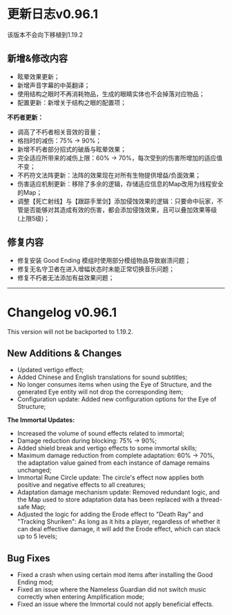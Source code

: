 # 更新日志v0.96.1

该版本不会向下移植到1.19.2

## 新增&修改内容

- 眩晕效果更新；
- 新增声音字幕的中英翻译；
- 使用结构之眼时不再消耗物品，生成的眼睛实体也不会掉落对应物品；
- 配置更新：新增关于结构之眼的配置项；

**不朽者更新：**

- 调高了不朽者相关音效的音量；
- 格挡时的减伤：75% → 90%；
- 新增不朽者部分招式的破盾与眩晕效果；
- 完全适应所带来的减伤上限：60% → 70%，每次受到的伤害所增加的适应值不变；
- 不朽符文法阵更新：法阵的效果现在对所有生物提供增益/负面效果；
- 伤害适应机制更新：移除了多余的逻辑，存储适应信息的Map改用为线程安全的Map；
- 调整【死亡射线】与【跟踪手里剑】添加侵蚀效果的逻辑：只要命中玩家，不管是否能够对其造成有效的伤害，都会添加侵蚀效果，且可以叠加效果等级(上限5级)；

## 修复内容

- 修复安装 Good Ending 模组时使用部分模组物品导致崩溃问题；
- 修复无名守卫者在进入增幅状态时未能正常切换音乐问题；
- 修复不朽者无法添加有益效果问题；

------

# Changelog v0.96.1

This version will not be backported to 1.19.2.

## New Additions & Changes

- Updated vertigo effect;
- Added Chinese and English translations for sound subtitles;
- No longer consumes items when using the Eye of Structure, and the generated Eye entity will not drop the corresponding item;
- Configuration update: Added new configuration options for the Eye of Structure;

**The Immortal Updates:**

- Increased the volume of sound effects related to immortal;
- Damage reduction during blocking: 75% → 90%;
- Added shield break and vertigo effects to some immortal skills;
- Maximum damage reduction from complete adaptation: 60% → 70%, the adaptation value gained from each instance of damage remains unchanged;
- Immortal Rune Circle update: The circle's effect now applies both positive and negative effects to all creatures;
- Adaptation damage mechanism update: Removed redundant logic, and the Map used to store adaptation data has been replaced with a thread-safe Map;
- Adjusted the logic for adding the Erode effect to "Death Ray" and "Tracking Shuriken": As long as it hits a player, regardless of whether it can deal effective damage, it will add the Erode effect, which can stack up to 5 levels;

## Bug Fixes

- Fixed a crash when using certain mod items after installing the Good Ending mod;
- Fixed an issue where the Nameless Guardian did not switch music correctly when entering Amplification mode;
- Fixed an issue where the Immortal could not apply beneficial effects.